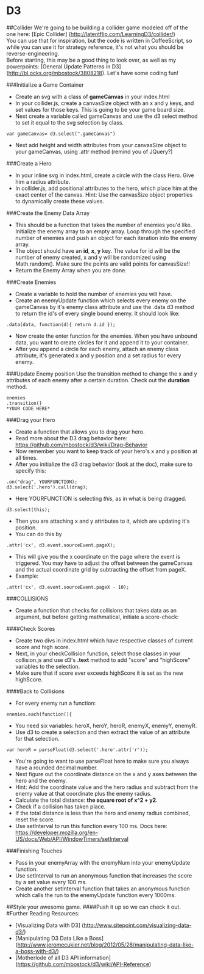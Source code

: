 # D3

##Collider
We're going to be building a collider game modeled off of the one here: [Epic Collider] (http://latentflip.com/LearningD3/collider/) <br>
You can use that for inspiration, but the code is written in CoffeeScript, so while you can use it for strategy reference, it's not what you should be reverse-engineering. <br>
Before starting, this may be a good thing to look over, as well as my powerpoints:
[General Update Patterns in D3] (http://bl.ocks.org/mbostock/3808218).
Let's have some coding fun! <br>

###Initialize a Game Container
* Create an svg with a class of <b>gameCanvas</b> in your index.html
* In your collider.js, create a canvasSize object with an x and y keys, and set values for those keys. This is going to be your game board size.
* Next create a variable called gameCanvas and use the d3 select method to set it equal to the svg selection by class. <br>
```
var gameCanvas= d3.select(".gameCanvas")
```
* Next add height and width attributes from your canvasSize object to your gameCanvas, using .attr method (remind you of JQuery?)


###Create a Hero
* In your inline svg in index.html, create a circle with the class Hero. Give him a radius attribute. 
* In collider.js, add positional attributes to the hero, which place him at the exact center of the canvas. Hint: Use the canvasSize object properties to dynamically create these values.

###Create the Enemy Data Array
* This should be a function that takes the number of enemies you'd like. Initialize the enemy array to an empty array. Loop through the specified number of enemies and push an object for each iteration into the enemy array. 
* The object should have an <b>id</b>, <b>x</b>, <b>y</b> key. The value for id will be the number of enemy created, x and y will be randomized using Math.random(). Make sure the points are valid points for canvasSize!!
* Return the Enemy Array when you are done.

###Create Enemies
* Create a variable to hold the number of enemies you will have.
* Create an enemyUpdate function which selects every enemy on the gameCanvas by it's enemy class attribute and use the .data d3 method to return the id's of every single bound enemy. It should look like:
```
.data(data, function(d){ return d.id });
```

* Now create the enter function for the enemies. When you have unbound data, you want to create circles for it and append it to your container. 
* After you append a circle for each enemy, attach an enemy class attribute, it's generated x and y position and a set radius for every enemy.

###Update Enemy position
Use the transition method to change the x and y attributes of each enemy after a certain duration. Check out the <b>duration</b> method.
```
enemies
.transition()
*YOUR CODE HERE*
```
###Drag your Hero
* Create a function that allows you to drag your hero.
* Read more about the D3 drag behavior here: https://github.com/mbostock/d3/wiki/Drag-Behavior
* Now remember you want to keep track of your hero's x and y position at all times.
* After you initialize the d3 drag behavior (look at the doc), make sure to specify this:
```
.on("drag", YOURFUNCTION);
d3.select('.hero').call(drag);
```
* Here YOURFUNCTION is selecting *this*, as in what is being dragged.
```
d3.select(this);
```
* Then you are attaching x and y attributes to it, which are updating it's position.
* You can do this by 
```
.attr('cx', d3.event.sourceEvent.pageX);
```
* This will give you the x coordinate on the page where the event is triggered. You may have to adjust the offset between the gameCanvas and the actual coordinate grid by subtracting the offset from pageX.
* Example:
```
.attr('cx', d3.event.sourceEvent.pageX - 10);
```

###COLLISIONS
* Create a function that checks for collisions that takes data as an argument, but before getting mathmatical, initiate a score-check:

####Check Scores
* Create two divs in index.html which have respective classes of current score and high score.
* Next, in your checkCollision function, select those classes in your collision.js and use d3's <b>.text</b> method to add "score" and "highScore" variables to the selection.
* Make sure that if score ever exceeds highScore it is set as the new highScore.   

####Back to Collisions
* For every enemy run a function:
```
enemies.each(function(){
```
* You need six variables: heroX, heroY, heroR, enemyX, enemyY, enemyR.
* Use d3 to create a selection and then extract the value of an attribute for that selection.
```
var heroR = parseFloat(d3.select('.hero'.attr('r'));
```
* You're going to want to use parseFloat here to make sure you always have a rounded decimal number.
* Next figure out the coordinate distance on the x and y axes between the hero and the enemy.
* Hint: Add the coordinate value and the hero radius and subtract from the enemy value at that coordinate plus the enemy radius.
* Calculate the total distance: <b>the square root of x^2 + y2</b>.
* Check if a collision has taken place.
* If the total distance is less than the hero and enemy radius combined, reset the score. 
* Use setInterval to run this function every 100 ms. Docs here: https://developer.mozilla.org/en-US/docs/Web/API/WindowTimers/setInterval

###Finishing Touches
* Pass in your enemyArray with the enemyNum into your enemyUpdate function. 
* Use setInterval to run an anonymous function that increases the score by a set value every 100 ms.
* Create another setInterval function that takes an anonymous function which calls the run to the enemyUpdate function every 1000ms.


##Style your awesome game.
####Push it up so we can check it out.
#Further Reading Resources:
* [Visualizing Data with D3] (http://www.sitepoint.com/visualizing-data-d3/)
* [Manipulating D3 Data Like a Boss] (http://www.jeromecukier.net/blog/2012/05/28/manipulating-data-like-a-boss-with-d3/)
* [Motherlode of all D3 API information] (https://github.com/mbostock/d3/wiki/API-Reference)
